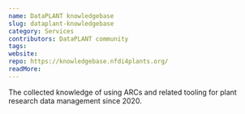 ```yaml
---
name: DataPLANT knowledgebase
slug: dataplant-knowledgebase
category: Services
contributors: DataPLANT community
tags: 
website:
repo: https://knowledgebase.nfdi4plants.org/
readMore: 
---
```


The collected knowledge of using ARCs and related tooling for plant research data management since 2020.

